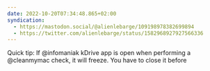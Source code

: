 ```yaml
---
date: 2022-10-20T07:34:48.865+02:00
syndication:
  - https://mastodon.social/@alienlebarge/109198978382699894
  - https://twitter.com/alienlebarge/status/1582968927927566336
---
```

Quick tip: If @infomaniak kDrive app is open when performing a @cleanmymac check, it will freeze. You have to close it before
